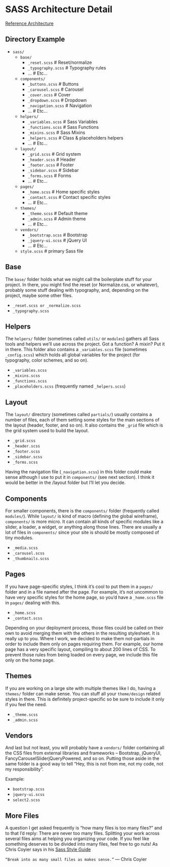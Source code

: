 # SASS Architecture Detail
[Reference Architecture](http://www.sitepoint.com/architecture-sass-project/)

## Directory Example

+ `sass/`
 	+ `base/`
		+ `_reset.scss`       # Reset/normalize
		+ `_typography.scss`  # Typography rules 
		+ ...                  # Etc… 
	+ `components/` 
		+ `_buttons.scss`     # Buttons 
		+ `_carousel.scss`    # Carousel 
		+ `_cover.scss`       # Cover 
		+ `_dropdown.scss`    # Dropdown 
		+ `_navigation.scss`  # Navigation 
		+ ...                  # Etc… 
	+ `helpers/` 
		+ `_variables.scss`   # Sass Variables 
		+ `_functions.scss`   # Sass Functions 
		+ `_mixins.scss`      # Sass Mixins 
		+ `_helpers.scss`     # Class & placeholders helpers 
		+ ...                  # Etc… 
	+ `layout/` 
		+ `_grid.scss`        # Grid system 
		+ `_header.scss`      # Header 
		+ `_footer.scss`      # Footer 
		+ `_sidebar.scss`     # Sidebar 
		+ `_forms.scss`       # Forms 
		+ ...                  # Etc… 
	+ `pages/` 
		+ `_home.scss`        # Home specific styles 
		+ `_contact.scss`     # Contact specific styles 
		+ ...                  # Etc… 
	+ `themes/` 
		+ `_theme.scss`       # Default theme 
		+ `_admin.scss`       # Admin theme 
		+ ...                  # Etc… 
	+ `vendors/` 
		+ `_bootstrap.scss`   # Bootstrap 
		+ `_jquery-ui.scss`   # jQuery UI 
		+ ...                  # Etc… 
	+ `style.scss`             # primary Sass file


## Base
The `base/` folder holds what we might call the boilerplate stuff for your project. In there, you might find the reset (or Normalize.css, or whatever), probably some stuff dealing with typography, and, depending on the project, maybe some other files.

+ `_reset.scss or _normalize.scss`
+ `_typography.scss`

## Helpers
The `helpers/` folder (sometimes called `utils/` or `modules`) gathers all Sass tools and helpers we’ll use across the project. Got a function? A mixin? Put it in there. This folder also contains a `_variables.scss` file (sometimes `_config.scss`) which holds all global variables for the project (for typography, color schemes, and so on).

+ `_variables.scss`
+ `_mixins.scss`
+ `_functions.scss`
+ `_placeholders.scss` (frequently named `_helpers.scss`)

## Layout
The `layout/` directory (sometimes called `partials/`) usually contains a number of files, each of them setting some styles for the main sections of the layout (header, footer, and so on). It also contains the `_grid` file which is the grid system used to build the layout.

+ `_grid.scss`
+ `_header.scss`
+ `_footer.scss`
+ `_sidebar.scss`
+ `_forms.scss`

Having the navigation file (`_navigation.scss`) in this folder could make sense although I use to put it in `components/` (see next section). I think it would be better in the /layout folder but I’ll let you decide.

## Components
For smaller components, there is the `components/` folder (frequently called `modules/`). While `layout/` is kind of macro (defining the global wireframe), `components/` is more micro. It can contain all kinds of specific modules like a slider, a loader, a widget, or anything along those lines. There are usually a lot of files in `components/` since your site is should be mostly composed of tiny modules.

+ `_media.scss`
+ `_carousel.scss`
+ `_thumbnails.scss`

## Pages
If you have page-specific styles, I think it’s cool to put them in a `pages/` folder and in a file named after the page. For example, it’s not uncommon to have very specific styles for the home page, so you’d have a `_home.scss` file in `pages/` dealing with this.

+ `_home.scss`
+ `_contact.scss`

Depending on your deployment process, those files could be called on their own to avoid merging them with the others in the resulting stylesheet. It is really up to you. Where I work, we decided to make them not-partials in order to include them only on pages requiring them. For example, our home page has a very specific layout, compiling to about 200 lines of CSS. To prevent those rules from being loaded on every page, we include this file only on the home page.

## Themes
If you are working on a large site with multiple themes like I do, having a `themes/` folder can make sense. You can stuff all your `theme/design` related styles in there. This is definitely project-specific so be sure to include it only if you feel the need.

+ `_theme.scss`
+ `_admin.scss`

## Vendors
And last but not least, you will probably have a `vendors/` folder containing all the CSS files from external libraries and frameworks – Bootstrap, jQueryUI, FancyCarouselSliderjQueryPowered, and so on. Putting those aside in the same folder is a good way to tell “Hey, this is not from me, not my code, not my responsibility”.

Example:

+ `bootstrap.scss`
+ `jquery-ui.scss`
+ `select2.scss`

## More Files
A question I get asked frequently is “how many files is too many files?” and to that I’d reply: There are never too many files. Splitting your work across several files aims at helping you organizing your code. If you feel like something deserves to be divided into many files, feel free to go nuts! As Chris Coyier says in his [Sass Style Guide](http://css-tricks.com/sass-style-guide/)

`“Break into as many small files as makes sense.”`
— Chris Coyier
